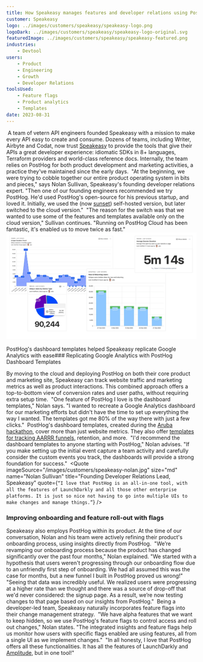 ```yaml
---
title: How Speakeasy manages features and developer relations using PostHog
customer: Speakeasy
logo: ../images/customers/speakeasy/speakeasy-logo.png
logoDark: ../images/customers/speakeasy/speakeasy-logo-original.svg
featuredImage: ../images/customers/speakeasy/speakeasy-featured.png
industries:
    - Devtool
users:
    - Product
    - Engineering
    - Growth
    - Developer Relations
toolsUsed:
    - Feature flags
    - Product analytics
    - Templates
date: 2023-08-31
---
```

​
A team of vetern API engineers founded Speakeasy with a mission to make every API easy to create and consume. Dozens of teams, including Writer, Airbyte and Codat, now trust [Speakeasy](https://speakeasyapi.dev/) to provide the tools that give their APIs a great developer experience: idiomatic SDKs in 8+ languages, Terraform providers and world-class reference docs.
​
Internally, the team relies on PostHog for both product development and marketing activities, a practice they've maintained since the early days.
​
"At the beginning, we were trying to cobble together our entire product operating system in bits and pieces," says Nolan Sullivan, Speakeasy's founding developer relations expert. "Then one of our founding engineers recommended we try PostHog. He'd used PostHog's open-source for his previous startup, and loved it. Initially, we used the (now [sunset](/blog/sunsetting-helm-support-posthog)) self-hosted version, but later switched to the cloud version."
​
"The reason for the switch was that we wanted to use some of the features and templates available only on the cloud version," Sullivan continues. "Running on PostHog Cloud has been fantastic, it's enabled us to move twice as fast."
​
![PostHog dashboard templates](../images/customers/speakeasy/landing-page-report.png)
<Caption>PostHog's dashboard templates helped Speakeasy replicate Google Analytics with ease</Caption>
​
### Replicating Google Analytics with PostHog Dashboard Templates

By moving to the cloud and deploying PostHog on both their core product and marketing site, Speakeasy can track website traffic and marketing metrics as well as product interactions. This combined approach offers a top-to-bottom view of conversion rates and user paths, without requiring extra setup time.
​
"One feature of PostHog I love is the dashboard templates," Nolan says. "I wanted to recreate a Google Analytics dashboard for our marketing efforts but didn't have the time to set up everything the way I wanted. The templates got me 80% of the way there with just a few clicks."
​
PostHog's dashboard templates, created during the [Aruba hackathon](/blog/aruba-hackathon), cover more than just website metrics. They also offer [templates for tracking AARRR funnels](/templates), retention, and more.
​
"I'd recommend the dashboard templates to anyone starting with PostHog," Nolan advises. "If you make setting up the initial event capture a team activity and carefully consider the custom events you track, the dashboards will provide a strong foundation for success."
​
<BorderWrapper>
<Quote
    imageSource="/images/customers/speakeasy-nolan.jpg"
    size="md"
    name="Nolan Sullivan"
    title="Founding Developer Relations Lead, Speakeasy"
    quote={`“I love that PostHog is an all-in-one tool, with all the features of LaunchDarkly and all those other enterprise platforms. It is just so nice not having to go into multiple UIs to make changes and manage things.”`}
/>
</BorderWrapper>
​
### Improving onboarding and feature roll-out with flags
Speakeasy also employs PostHog within its product. At the time of our conversation, Nolan and his team were actively refining their product's onboarding process, using insights directly from PostHog.
​
"We’re revamping our onboarding process because the product has changed significantly over the past four months," Nolan explained. "We started with a hypothesis that users weren't progressing through our onboarding flow due to an unfriendly first step of onboarding. We had all assumed this was the case for months, but a new funnel I built in PostHog proved us wrong!"
​
"Seeing that data was incredibly useful. We realized users were progressing at a higher rate than we thought and there was a source of drop-off that we'd never considered: the signup page. As a result, we’re now testing changes to that page based on our insights from PostHog."
​
Being a developer-led team, Speakeasy naturally incorporates feature flags into their change management strategy.
​
"We have alpha features that we want to keep hidden, so we use PostHog's feature flags to control access and roll out changes," Nolan states. "The integrated insights and feature flags help us monitor how users with specific flags enabled are using features, all from a single UI as we implement changes."
​
"In all honesty, I love that PostHog offers all these functionalities. It has all the features of LaunchDarkly and [Amplitude](/blog/posthog-vs-amplitude), but in one tool!"